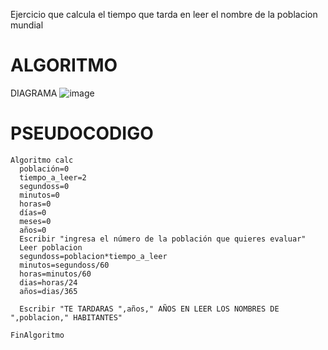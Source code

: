 Ejercicio que calcula el tiempo que tarda en leer el nombre de la poblacion mundial
# ALGORITMO
DIAGRAMA
![image](https://user-images.githubusercontent.com/119757494/208264007-2f1d90f0-dcec-4da9-a768-1a7f37846120.png)
# PSEUDOCODIGO


    Algoritmo calc
      población=0
      tiempo_a_leer=2
      segundoss=0
      minutos=0
      horas=0
      días=0
      meses=0
      años=0
      Escribir "ingresa el número de la población que quieres evaluar"
      Leer poblacion
      segundoss=poblacion*tiempo_a_leer
      minutos=segundoss/60
      horas=minutos/60
      dias=horas/24
      años=dias/365

      Escribir "TE TARDARAS ",años," AÑOS EN LEER LOS NOMBRES DE ",poblacion," HABITANTES"

    FinAlgoritmo
